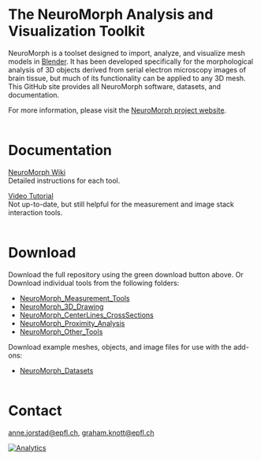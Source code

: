 # The NeuroMorph Analysis and Visualization Toolkit

NeuroMorph is a toolset designed to import, analyze, and visualize mesh models in [Blender](https://www.blender.org/). It has been developed specifically for the morphological analysis of 3D objects derived from serial electron microscopy images of brain tissue, but much of its functionality can be applied to any 3D mesh.  
This GitHub site provides all NeuroMorph software, datasets, and documentation.  

For more information, please visit the [NeuroMorph project website](http://neuromorph.epfl.ch).
<br><br>


# Documentation

[NeuroMorph Wiki](https://github.com/NeuroMorph-EPFL/NeuroMorph/wiki)  
Detailed instructions for each tool.

[Video Tutorial](https://www.youtube.com/watch?v=CVkcYjWgceM&vq=hd720)  
Not up-to-date, but still helpful for the measurement and image stack interaction tools.  
<br>


# Download

Download the full repository using the green download button above.  Or Download individual tools from the following folders:  
* [NeuroMorph_Measurement_Tools](NeuroMorph_Measurement_Tools)
* [NeuroMorph_3D_Drawing](NeuroMorph_3D_Drawing)
* [NeuroMorph_CenterLines_CrossSections](NeuroMorph_CenterLines_CrossSections)
* [NeuroMorph_Proximity_Analysis](NeuroMorph_Proximity_Analysis)
* [NeuroMorph_Other_Tools](NeuroMorph_Other_Tools)

Download example meshes, objects, and image files for use with the add-ons:
* [NeuroMorph_Datasets](NeuroMorph_Datasets)
<br><br>


# Contact
<anne.jorstad@epfl.ch>, <graham.knott@epfl.ch>

[![Analytics](https://ga-beacon.appspot.com/UA-99596205-1/NeuroMorph-main?pixel)](https://github.com/NeuroMorph-EPFL/NeuroMorph)
